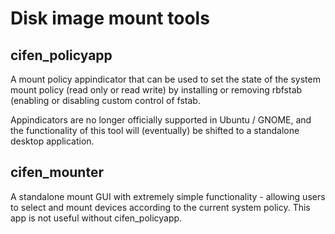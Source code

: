 # Disk image mount tools

## cifen_policyapp

A mount policy appindicator that can be used to set the state of the system mount policy (read only or read write) by installing or removing rbfstab (enabling or disabling custom control of fstab.

Appindicators are no longer officially supported in Ubuntu / GNOME, and the functionality of this tool will (eventually) be shifted to a standalone desktop application.

## cifen_mounter

A standalone mount GUI with extremely simple functionality - allowing users to select and mount devices according to the current system policy. This app is not useful without cifen_policyapp.
